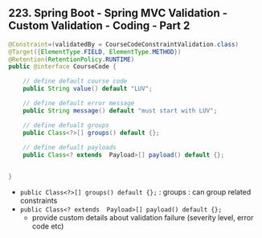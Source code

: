 ## 223. Spring Boot - Spring MVC Validation - Custom Validation - Coding - Part 2

```java
@Constraint=(validatedBy = CourseCodeConstraintValidation.class)
@Target({ElementType.FIELD, ElementType.METHOD})
@Retention(RetentionPolicy.RUNTIME)
public @interface CourseCode {

    // define default course code
    public String value() default "LUV"; 

    // define default error message
    public String message() default "must start with LUV"; 

    // define defualt groups
    public Class<?>[] groups() default {}; 
    
    // define defualt payloads 
    public Class<? extends  Payload>[] payload() default {};


}
```
* `public Class<?>[] groups() default {};` : groups : can group related constraints 
* `public Class<? extends  Payload>[] payload() default {};`
  * provide custom details about validation failure (severity level, error code etc) 

